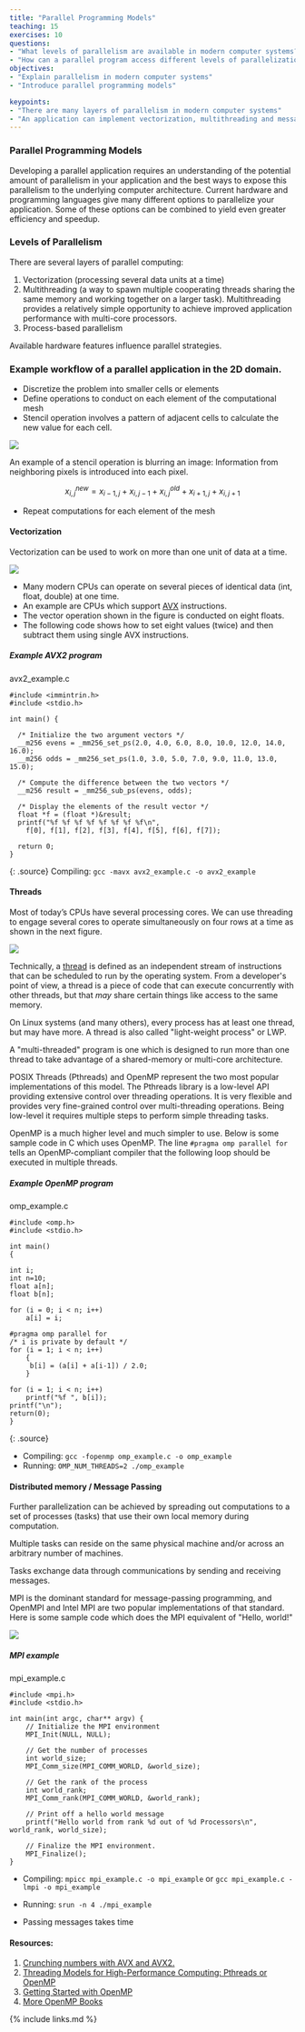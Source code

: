 ```yaml
---
title: "Parallel Programming Models"
teaching: 15
exercises: 10
questions:
- "What levels of parallelism are available in modern computer systems?"
- "How can a parallel program access different levels of parallelization?"
objectives:
- "Explain parallelism in modern computer systems"
- "Introduce parallel programming models"

keypoints:
- "There are many layers of parallelism in modern computer systems"
- "An application can implement vectorization, multithreading and message passing"
---
```


### Parallel Programming Models

Developing a parallel application requires an understanding of the potential amount of parallelism in your application and the best ways to expose this parallelism to the underlying computer architecture. Current hardware and programming languages give many different options to parallelize your application. Some of these options can be combined to yield even greater efficiency and speedup.

### Levels of Parallelism
There are several layers of parallel computing:
1. Vectorization (processing several data units at a time)
2. Multithreading  (a way to spawn multiple cooperating threads sharing the same memory and working together on a larger task). Multithreading provides a relatively simple opportunity to achieve improved application performance with multi-core processors.
3. Process-based parallelism

Available hardware features influence parallel strategies.

### Example workflow of a parallel application in the 2D domain.

- Discretize the problem into smaller cells or elements
- Define operations to conduct on each element of the computational mesh
- Stencil operation involves a pattern of adjacent cells to calculate the new value for each cell.

![](../fig/parallel_app_1.svg)

An example of a stencil operation is blurring an image:
Information from neighboring pixels is introduced into each pixel.

$$x_{i,j}^{new}=x_{i-1,j}+x_{i,j-1}+x_{i,j}^{old}+x_{i+1,j}+x_{i,j+1}$$
- Repeat computations for each element of the mesh

#### Vectorization
Vectorization can be used to work on more than one unit of data at a time.

![](../fig/parallel_app_2.svg)

- Many modern CPUs can operate on several pieces of identical data (int, float, double) at one time.
- An example are CPUs which support 
  [AVX](https://en.wikipedia.org/wiki/Advanced_Vector_Extensions) instructions.
- The vector operation shown in the figure is conducted on eight floats. 
- The following code shows how to set eight values (twice) and then
   subtract them using single AVX instructions.

##### Example AVX2 program
avx2_example.c
~~~
#include <immintrin.h>
#include <stdio.h>

int main() {

  /* Initialize the two argument vectors */
  __m256 evens = _mm256_set_ps(2.0, 4.0, 6.0, 8.0, 10.0, 12.0, 14.0, 16.0);
  __m256 odds = _mm256_set_ps(1.0, 3.0, 5.0, 7.0, 9.0, 11.0, 13.0, 15.0);

  /* Compute the difference between the two vectors */
  __m256 result = _mm256_sub_ps(evens, odds);

  /* Display the elements of the result vector */
  float *f = (float *)&result;
  printf("%f %f %f %f %f %f %f %f\n",
    f[0], f[1], f[2], f[3], f[4], f[5], f[6], f[7]);

  return 0;
}
~~~
{: .source}
Compiling: `gcc -mavx avx2_example.c -o avx2_example`


#### Threads

Most of today’s CPUs have several processing cores. We can use threading to
engage several cores to operate simultaneously on four rows at a time as shown
in the next figure.

![](../fig/parallel_app_3.svg)

Technically, a [thread](https://en.wikipedia.org/wiki/Thread_(computing)) is
defined as an independent stream of instructions that can be scheduled to run
by the operating system.  From a developer's point of view, a thread is a
piece of code that can execute concurrently with other threads, but that *may*
share certain things like access to the same memory.

On Linux systems (and many others), every process has at least one thread, but
may have more.  A thread is also called "light-weight process" or LWP.

A "multi-threaded" program is one which is designed to run more than one thread
to take advantage of a shared-memory or multi-core architecture.

POSIX Threads (Pthreads) and OpenMP represent the two most popular
implementations of this model.  The Pthreads library is a low-level API
providing extensive control over threading operations. It is very flexible and
provides very fine-grained control over multi-threading operations. Being
low-level it requires multiple steps to perform simple threading tasks.

OpenMP is a much higher level and much simpler to use.
Below is some sample code in C which uses OpenMP.
The line `#pragma omp parallel for` tells an OpenMP-compliant compiler
that the following loop should be executed in multiple threads.

##### Example OpenMP program
omp_example.c
~~~
#include <omp.h>
#include <stdio.h>

int main()
{

int i;
int n=10;
float a[n];
float b[n];

for (i = 0; i < n; i++)
    a[i] = i;

#pragma omp parallel for
/* i is private by default */
for (i = 1; i < n; i++)
    {
     b[i] = (a[i] + a[i-1]) / 2.0;
    }

for (i = 1; i < n; i++)
    printf("%f ", b[i]);
printf("\n");
return(0);
}
~~~
{: .source}
- Compiling: `gcc -fopenmp omp_example.c -o omp_example`
- Running: `OMP_NUM_THREADS=2 ./omp_example`


#### Distributed memory / Message Passing

Further parallelization can be achieved by spreading out computations to a set of processes (tasks) that use their own local memory during computation.

Multiple tasks can reside on the same physical machine and/or across an arbitrary number of machines.

Tasks exchange data through communications by sending and receiving messages.

MPI is the dominant standard for message-passing programming, and OpenMPI and
Intel MPI are two popular implementations of that standard.  Here is some
sample code which does the MPI equivalent of "Hello, world!"

![](../fig/parallel_app_4.svg)

##### MPI example
mpi_example.c
~~~
#include <mpi.h>
#include <stdio.h>

int main(int argc, char** argv) {
    // Initialize the MPI environment
    MPI_Init(NULL, NULL);

    // Get the number of processes
    int world_size;
    MPI_Comm_size(MPI_COMM_WORLD, &world_size);

    // Get the rank of the process
    int world_rank;
    MPI_Comm_rank(MPI_COMM_WORLD, &world_rank);

    // Print off a hello world message
    printf("Hello world from rank %d out of %d Processors\n", world_rank, world_size);

    // Finalize the MPI environment.
    MPI_Finalize();
}
~~~
- Compiling: `mpicc mpi_example.c -o mpi_example` or `gcc mpi_example.c -lmpi -o mpi_example`
- Running: `srun -n 4 ./mpi_example`

- Passing messages takes time


#### Resources:

1. [Crunching numbers with AVX and AVX2.](
https://www.codeproject.com/Articles/874396/Crunching-Numbers-with-AVX-and-AVX)
2. [Threading Models for High-Performance Computing: Pthreads or OpenMP](https://software.intel.com/en-us/articles/threading-models-for-high-performance-computing-pthreads-or-openmp)
3. [Getting Started with OpenMP](https://software.intel.com/en-us/articles/getting-started-with-openmp)
4. [More OpenMP Books](https://www.openmp.org/resources/openmp-books)


{% include links.md %}
